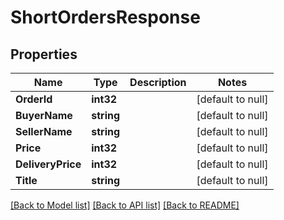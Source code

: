 # ShortOrdersResponse

## Properties
Name | Type | Description | Notes
------------ | ------------- | ------------- | -------------
**OrderId** | **int32** |  | [default to null]
**BuyerName** | **string** |  | [default to null]
**SellerName** | **string** |  | [default to null]
**Price** | **int32** |  | [default to null]
**DeliveryPrice** | **int32** |  | [default to null]
**Title** | **string** |  | [default to null]

[[Back to Model list]](../README.md#documentation-for-models) [[Back to API list]](../README.md#documentation-for-api-endpoints) [[Back to README]](../README.md)


